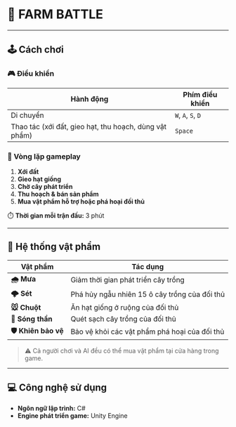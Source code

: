 # 🌾 FARM BATTLE

---

## 🕹️ Cách chơi

### 🎮 Điều khiển

| Hành động         | Phím điều khiển                  |
|-------------------|----------------------------------|
| Di chuyển         | `W`, `A`, `S`, `D` |
| Thao tác (xới đất, gieo hạt, thu hoạch, dùng vật phẩm) | `Space`           |

### 🔄 Vòng lặp gameplay

1. **Xới đất**  
2. **Gieo hạt giống**
3. **Chờ cây phát triển**
4. **Thu hoạch & bán sản phẩm**
5. **Mua vật phẩm hỗ trợ hoặc phá hoại đối thủ**

⏱️ **Thời gian mỗi trận đấu:** 3 phút

---

## 🛒 Hệ thống vật phẩm

| Vật phẩm         | Tác dụng |
|------------------|---------|
| **🌧️ Mưa**             | Giảm thời gian phát triển cây trồng |
| **🌩️ Sét**             | Phá hủy ngẫu nhiên 15 ô cây trồng của đối thủ |
| **🐭 Chuột**          | Ăn hạt giống ở ruộng của đối thủ |
| **🌊 Sóng thần**       | Quét sạch cây trồng của đối thủ |
| **🛡️ Khiên bảo vệ**    | Bảo vệ khỏi các vật phẩm phá hoại của đối thủ |

> ⚠️ Cả người chơi và AI đều có thể mua vật phẩm tại cửa hàng trong game.

---

## 💻 Công nghệ sử dụng

- **Ngôn ngữ lập trình:** C#
- **Engine phát triển game:** Unity Engine
